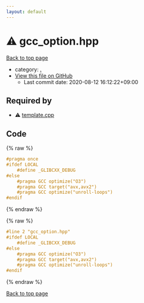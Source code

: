 ```yaml
---
layout: default
---
```


<!-- mathjax config similar to math.stackexchange -->
<script type="text/javascript" async
  src="https://cdnjs.cloudflare.com/ajax/libs/mathjax/2.7.5/MathJax.js?config=TeX-MML-AM_CHTML">
</script>
<script type="text/x-mathjax-config">
  MathJax.Hub.Config({
    TeX: { equationNumbers: { autoNumber: "AMS" }},
    tex2jax: {
      inlineMath: [ ['$','$'] ],
      processEscapes: true
    },
    "HTML-CSS": { matchFontHeight: false },
    displayAlign: "left",
    displayIndent: "2em"
  });
</script>

<script type="text/javascript" src="https://cdnjs.cloudflare.com/ajax/libs/jquery/3.4.1/jquery.min.js"></script>
<script src="https://cdn.jsdelivr.net/npm/jquery-balloon-js@1.1.2/jquery.balloon.min.js" integrity="sha256-ZEYs9VrgAeNuPvs15E39OsyOJaIkXEEt10fzxJ20+2I=" crossorigin="anonymous"></script>
<script type="text/javascript" src="../assets/js/copy-button.js"></script>
<link rel="stylesheet" href="../assets/css/copy-button.css" />


# :warning: gcc_option.hpp

<a href="../index.html">Back to top page</a>

* category: <a href="../index.html#5058f1af8388633f609cadb75a75dc9d">.</a>
* <a href="{{ site.github.repository_url }}/blob/master/gcc_option.hpp">View this file on GitHub</a>
    - Last commit date: 2020-08-12 16:12:22+09:00




## Required by

* :warning: <a href="template.cpp.html">template.cpp</a>


## Code

<a id="unbundled"></a>
{% raw %}
```cpp
#pragma once
#ifdef LOCAL
    #define _GLIBCXX_DEBUG
#else
    #pragma GCC optimize("O3")
    #pragma GCC target("avx,avx2")
    #pragma GCC optimize("unroll-loops")
#endif

```
{% endraw %}

<a id="bundled"></a>
{% raw %}
```cpp
#line 2 "gcc_option.hpp"
#ifdef LOCAL
    #define _GLIBCXX_DEBUG
#else
    #pragma GCC optimize("O3")
    #pragma GCC target("avx,avx2")
    #pragma GCC optimize("unroll-loops")
#endif

```
{% endraw %}

<a href="../index.html">Back to top page</a>

